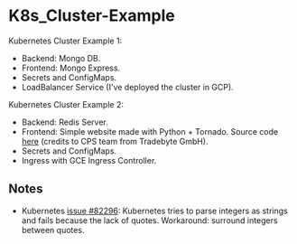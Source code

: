 # K8s_Cluster-Example

Kubernetes Cluster Example 1:
* Backend: Mongo DB.
* Frontend: Mongo Express.
* Secrets and ConfigMaps.
* LoadBalancer Service (I've deployed the cluster in GCP).

Kubernetes Cluster Example 2:
* Backend: Redis Server.
* Frontend: Simple website made with Python + Tornado. Source code [here](https://github.com/jfdona23/DevOps-Challenge/tree/Docker_Version) (credits to CPS team from Tradebyte GmbH).
* Secrets and ConfigMaps.
* Ingress with GCE Ingress Controller.

## Notes
* Kubernetes [issue #82296](https://github.com/kubernetes/kubernetes/issues/82296): Kubernetes tries to parse integers as strings and fails because the lack of quotes. Workaround: surround integers between quotes.